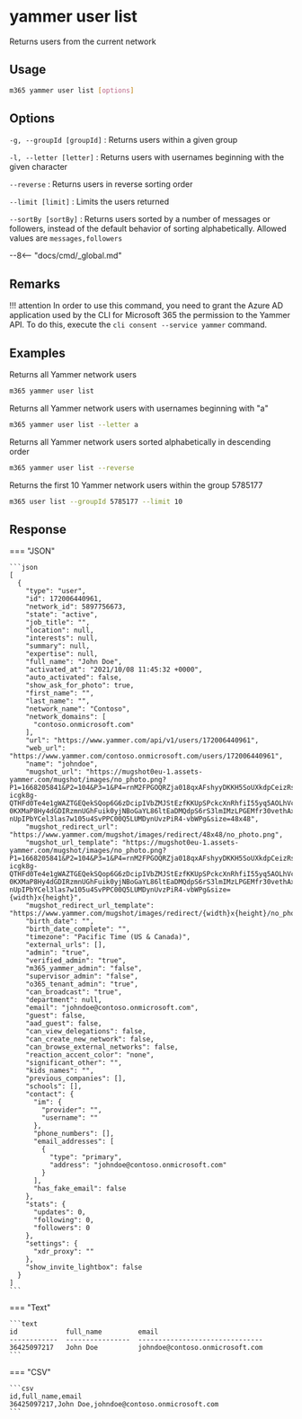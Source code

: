 # yammer user list

Returns users from the current network

## Usage

```sh
m365 yammer user list [options]
```

## Options

`-g, --groupId [groupId]`
: Returns users within a given group

`-l, --letter [letter]`
: Returns users with usernames beginning with the given character

`--reverse`
: Returns users in reverse sorting order

`--limit [limit]`
: Limits the users returned

`--sortBy [sortBy]`
: Returns users sorted by a number of messages or followers, instead of the default behavior of sorting alphabetically. Allowed values are `messages,followers`

--8<-- "docs/cmd/_global.md"

## Remarks

!!! attention
    In order to use this command, you need to grant the Azure AD application used by the CLI for Microsoft 365 the permission to the Yammer API. To do this, execute the `cli consent --service yammer` command.

## Examples
  
Returns all Yammer network users

```sh
m365 yammer user list
```

Returns all Yammer network users with usernames beginning with "a"

```sh
m365 yammer user list --letter a
```

Returns all Yammer network users sorted alphabetically in descending order

```sh
m365 yammer user list --reverse
```

Returns the first 10 Yammer network users within the group 5785177

```sh
m365 user list --groupId 5785177 --limit 10
```

## Response

=== "JSON"

    ```json
    [
      {
        "type": "user",
        "id": 172006440961,
        "network_id": 5897756673,
        "state": "active",
        "job_title": "",
        "location": null,
        "interests": null,
        "summary": null,
        "expertise": null,
        "full_name": "John Doe",
        "activated_at": "2021/10/08 11:45:32 +0000",
        "auto_activated": false,
        "show_ask_for_photo": true,
        "first_name": "",
        "last_name": "",
        "network_name": "Contoso",
        "network_domains": [
          "contoso.onmicrosoft.com"
        ],
        "url": "https://www.yammer.com/api/v1/users/172006440961",
        "web_url": "https://www.yammer.com/contoso.onmicrosoft.com/users/172006440961",
        "name": "johndoe",
        "mugshot_url": "https://mugshot0eu-1.assets-yammer.com/mugshot/images/no_photo.png?P1=1668205841&P2=104&P3=1&P4=rnM2FPGOQRZja018qxAFshyyDKKH5SoUXkdpCeizRsdD7Ggb9sLSsdEaq-icgk8g-QTHFd0Te4e1gWAZTGEQekSQop6G6zDcipIVbZMJStEzfKKUpSPckcXnRhfiI55yq5AOLhVcH2PP_ZBFF-0KXMaP8Hy4dGDIRzmnUGhFuik0yjNBoGaYL86ltEaDMQdpS6rS3lmIMzLPGEMfr30vethAxRT7SKBbNYxZ9iPxO6TY26cYCfv0VyyMQkGGviPU4__EVjOoklhD_AqFGFGHtRTcsafpKOxCE70Z-nUpIPbYCel3las7w105u4SvPPC00Q5LUMDynUvzPiR4-vbWPg&size=48x48",
        "mugshot_redirect_url": "https://www.yammer.com/mugshot/images/redirect/48x48/no_photo.png",
        "mugshot_url_template": "https://mugshot0eu-1.assets-yammer.com/mugshot/images/no_photo.png?P1=1668205841&P2=104&P3=1&P4=rnM2FPGOQRZja018qxAFshyyDKKH5SoUXkdpCeizRsdD7Ggb9sLSsdEaq-icgk8g-QTHFd0Te4e1gWAZTGEQekSQop6G6zDcipIVbZMJStEzfKKUpSPckcXnRhfiI55yq5AOLhVcH2PP_ZBFF-0KXMaP8Hy4dGDIRzmnUGhFuik0yjNBoGaYL86ltEaDMQdpS6rS3lmIMzLPGEMfr30vethAxRT7SKBbNYxZ9iPxO6TY26cYCfv0VyyMQkGGviPU4__EVjOoklhD_AqFGFGHtRTcsafpKOxCE70Z-nUpIPbYCel3las7w105u4SvPPC00Q5LUMDynUvzPiR4-vbWPg&size={width}x{height}",
        "mugshot_redirect_url_template": "https://www.yammer.com/mugshot/images/redirect/{width}x{height}/no_photo.png",
        "birth_date": "",
        "birth_date_complete": "",
        "timezone": "Pacific Time (US & Canada)",
        "external_urls": [],
        "admin": "true",
        "verified_admin": "true",
        "m365_yammer_admin": "false",
        "supervisor_admin": "false",
        "o365_tenant_admin": "true",
        "can_broadcast": "true",
        "department": null,
        "email": "johndoe@contoso.onmicrosoft.com",
        "guest": false,
        "aad_guest": false,
        "can_view_delegations": false,
        "can_create_new_network": false,
        "can_browse_external_networks": false,
        "reaction_accent_color": "none",
        "significant_other": "",
        "kids_names": "",
        "previous_companies": [],
        "schools": [],
        "contact": {
          "im": {
            "provider": "",
            "username": ""
          },
          "phone_numbers": [],
          "email_addresses": [
            {
              "type": "primary",
              "address": "johndoe@contoso.onmicrosoft.com"
            }
          ],
          "has_fake_email": false
        },
        "stats": {
          "updates": 0,
          "following": 0,
          "followers": 0
        },
        "settings": {
          "xdr_proxy": ""
        },
        "show_invite_lightbox": false
      }
    ]
    ```

=== "Text"

    ```text
    id            full_name         email
    ------------  ----------------  -------------------------------
    36425097217   John Doe          johndoe@contoso.onmicrosoft.com
    ```

=== "CSV"

    ```csv
    id,full_name,email
    36425097217,John Doe,johndoe@contoso.onmicrosoft.com
    ```
